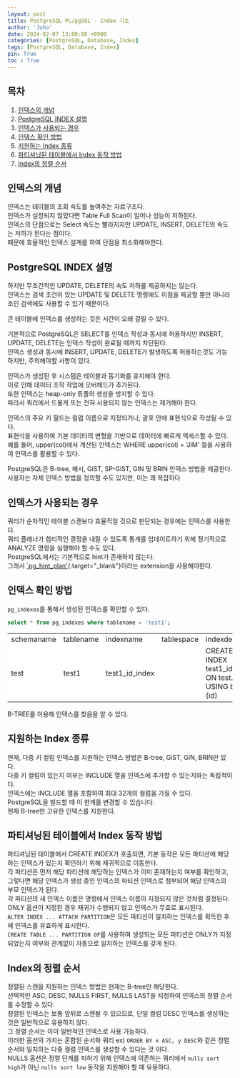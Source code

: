 ```yaml
---
layout: post
title: PostgreSQL PL/pgSQL - Index 기초
author: 'Juho'
date: 2024-02-07 13:00:00 +0900
categories: [PostgreSQL, Database, Index]
tags: [PostgreSQL, Database, Index]
pin: True
toc : True
---
```


<style>
  th{
    font-weight: bold;
    text-align: center;
    background-color: white;
  }
  td{
    background-color: white;
  }

</style>

## 목차
1. [인덱스의 개념](#인덱스의-개념)
2. [PostgreSQL INDEX 설명](#postgresql-index-설명)
3. [인덱스가 사용되는 경우](#인덱스가-사용되는-경우)
4. [인덱스 확인 방법](#인덱스-확인-방법)
5. [지원하는 Index 종류](#지원하는-index-종류)
6. [파티셔닝된 테이블에서 Index 동작 방법](#파티셔닝된-테이블에서-index-동작-방법)
7. [Index의 정렬 순서](#index의-정렬-순서)

## 인덱스의 개념
인덱스는 테이블의 조회 속도를 높여주는 자료구조다.<br/>
인덱스가 설정되지 않았다면 Table Full Scan이 일어나 성능이 저하된다.<br/>
인덱스의 단점으로는 Select 속도는 빨라지지만 UPDATE, INSERT, DELETE의 속도는 저하가 된다는 점이다.<br/>
때문에 효율적인 인덱스 설계를 하여 단점을 최소화해야한다.<br/>

## PostgreSQL INDEX 설명
하지만 무조건적인 UPDATE, DELETE의 속도 저하를 제공하지는 않는다. <br/>
인덱스는 검색 조건이 있는 UPDATE 및 DELETE 명령에도 이점을 제공할 뿐만 아니라 조인 검색에도 사용할 수 있기 때문이다.<br/>

큰 테이블에 인덱스를 생성하는 것은 시간이 오래 걸릴 수 있다.<br/>

기본적으로 PostgreSQL은 SELECT를 인덱스 작성과 동시에 허용하지만 INSERT, UPDATE, DELETE는 인덱스 작성이 완료될 때까지 차단된다.<br/>
인덱스 생성과 동시에 INSERT, UPDATE, DELETE가 발생하도록 허용하는것도 가능하지만, 주의해야할 사항이 있다.<br/>

인덱스가 생성된 후 시스템은 테이블과 동기화를 유지해야 한다.<br/>
이로 인해 데이터 조작 작업에 오버헤드가 추가된다.<br/>
또한 인덱스는 heap-only 튜플의 생성을 방지할 수 있다. <br>
따라서 쿼리에서 드물게 또는 전혀 사용되지 않는 인덱스는 제거해야 한다.<br/>

인덱스의 주요 키 필드는 컬럼 이름으로 지정되거나, 괄호 안에 표현식으로 작성될 수 있다. <br/>
표현식을 사용하여 기본 데이터의 변형을 기반으로 데이터에 빠르게 엑세스할 수 있다.<br/>
예를 들어, upper(col)에서 계산된 인덱스는 WHERE upper(col) = 'JIM' 절을 사용하여 인덱스를 활용할 수 있다.<br/>

PostgreSQL은 B-tree, 해시, GiST, SP-GiST, GIN 및 BRIN 인덱스 방법을 제공한다.<br/>
사용자는 자체 인덱스 방법을 정의할 수도 있지만, 이는 꽤 복잡하다<br/>

## 인덱스가 사용되는 경우
쿼리가 순차적인 테이블 스캔보다 효율적일 것으로 판단되는 경우에는 인덱스를 사용한다. <br/>
쿼리 플래너가 합리적인 결정을 내릴 수 있도록 통계를 업데이트하기 위해 정기적으로 ANALYZE 명령을 실행해야 할 수도 있다.<br/>
PostgreSQL에서는 기본적으로 hint가 존재하지 않는다.<br/>
그래서 [`pg_hint_plan'](https://github.com/ossc-db/pg_hint_plan?tab=readme-ov-file){:target="_blank"}이라는 extension을 사용해야한다. <br/>



## 인덱스 확인 방법
`pg_indexes`를 통해서 생성된 인덱스를 확인할 수 있다.

```sql
select * from pg_indexes where tablename = 'test1';
```

<table>
    <tr>
        <td>schemaname</td>
        <td>tablename</td>
        <td>indexname</td>
        <td>tablespace</td>
        <td>indexdef</td>
    </tr>
    <tr>
        <td>test</td>
        <td>test1</td>
        <td>test1_id_index</td>
        <td></td>
        <td>CREATE INDEX test1_id_index ON test.test1 USING btree (id)</td>
    </tr>
</table>
B-TREE를 이용해 인덱스를 찾음을 알 수 있다.<br/>

## 지원하는 Index 종류
현재, 다중 키 컬럼 인덱스를 지원하는 인덱스 방법은 B-tree, GiST, GIN, BRIN만 있다. <br/>
다중 키 컬럼이 있는지 여부는 INCLUDE 열을 인덱스에 추가할 수 있는지와는 독립적이다.<br/>
인덱스에는 INCLUDE 열을 포함하여 최대 32개의 컬럼을 가질 수 있다.<br/>
PostgreSQL을 빌드할 때 이 한계를 변경할 수 있습니다.<br/> 
현재 B-tree만 고유한 인덱스를 지원한다. <br/>



## 파티셔닝된 테이블에서 Index 동작 방법
파티셔닝된 테이블에서 CREATE INDEX가 호출되면, 기본 동작은 모든 파티션에 해당하는 인덱스가 있는지 확인하기 위해 재귀적으로 이동한다.<br/>
각 파티션은 먼저 해당 파티션에 해당하는 인덱스가 이미 존재하는지 여부를 확인하고, 그렇다면 해당 인덱스가 생성 중인 인덱스의 파티션 인덱스로 첨부되어 해당 인덱스의 부모 인덱스가 된다.<br/>
각 파티션의 새 인덱스 이름은 명령에서 인덱스 이름이 지정되지 않은 것처럼 결정된다.<br/>
 ONLY 옵션이 지정된 경우 재귀가 수행되지 않고 인덱스가 무효로 표시된다.<br/>
`ALTER INDEX ... ATTACH PARTITION`은 모든 파티션이 일치하는 인덱스를 획득한 후에 인덱스를 유효하게 표시한다.<br/>
`CREATE TABLE ... PARTITION OF`를 사용하여 생성되는 모든 파티션은 ONLY가 지정되었는지 여부와 관계없이 자동으로 일치하는 인덱스를 갖게 된다.<br/>


## Index의 정렬 순서
정렬된 스캔을 지원하는 인덱스 방법은 현재는 B-tree만 해당한다.<br/>
선택적인 ASC, DESC, NULLS FIRST, NULLS LAST을 지정하여 인덱스의 정렬 순서를 수정할 수 있다.<br/>
정렬된 인덱스는 보통 앞뒤로 스캔될 수 있으므로, 단일 컬럼 DESC 인덱스를 생성하는 것은 일반적으로 유용하지 않다.<br/>
그 정렬 순서는 이미 일반적인 인덱스로 사용 가능하다.<br/>
이러한 옵션의 가치는 혼합된 순서화 쿼리 ex) `ORDER BY x ASC, y DESC`와 같은 정렬 순서와 일치하는 다중 컬럼 인덱스를 생성할 수 있다는 것 이다.<br/>
NULLS 옵션은 정렬 단계를 피하기 위해 인덱스에 의존하는 쿼리에서 `nulls sort high`가 아닌 `nulls sort low` 동작을 지원해야 할 때 유용하다.<br/>


